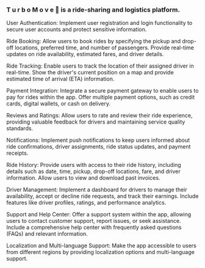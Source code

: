 ### T u r b o M o v e 🚚 is a ride-sharing and logistics platform.

User Authentication: Implement user registration and login functionality to secure user accounts and protect sensitive information.

Ride Booking: Allow users to book rides by specifying the pickup and drop-off locations, preferred time, and number of passengers. Provide real-time updates on ride availability, estimated fares, and driver details.

Ride Tracking: Enable users to track the location of their assigned driver in real-time. Show the driver's current position on a map and provide estimated time of arrival (ETA) information.

Payment Integration: Integrate a secure payment gateway to enable users to pay for rides within the app. Offer multiple payment options, such as credit cards, digital wallets, or cash on delivery.

Reviews and Ratings: Allow users to rate and review their ride experience, providing valuable feedback for drivers and maintaining service quality standards.

Notifications: Implement push notifications to keep users informed about ride confirmations, driver assignments, ride status updates, and payment receipts.

Ride History: Provide users with access to their ride history, including details such as date, time, pickup, drop-off locations, fare, and driver information. Allow users to view and download past invoices.

Driver Management: Implement a dashboard for drivers to manage their availability, accept or decline ride requests, and track their earnings. Include features like driver profiles, ratings, and performance analytics.

Support and Help Center: Offer a support system within the app, allowing users to contact customer support, report issues, or seek assistance. Include a comprehensive help center with frequently asked questions (FAQs) and relevant information.

Localization and Multi-language Support: Make the app accessible to users from different regions by providing localization options and multi-language support.

